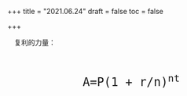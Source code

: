+++
title = "2021.06.24"
draft = false
toc = false

+++



&emsp;复利的力量：

<pre style="text-align:center;
            font-size:24px;">

A=P(1 + r/n)<sup>nt</sup>

</pre>














